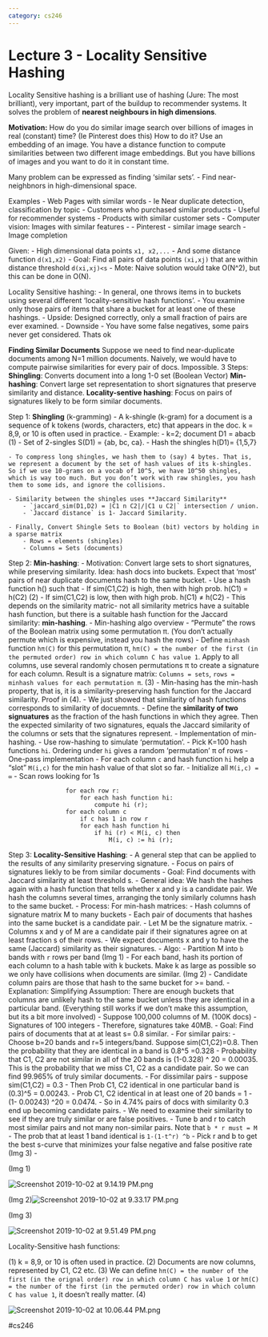 ```yaml
---
category: cs246
---
```


# Lecture 3 - Locality Sensitive Hashing

Locality Sensitive hashing is a brilliant use of hashing (Jure: The most brilliant), very important, part of the buildup to recommender systems.
It solves the problem of **nearest neighbours in high dimensions**.

**Motivation:**
How do you do similar image search over billions of images in real (constant) time? (Ie Pinterest does this) 
	How to do it?
	Use an embedding of an image. You have a distance function to compute similarities between two different image embeddings. But you have billions of images and you want to do it in constant time.

Many problem can be expressed as finding ‘similar sets’. - Find near-neighbnors in high-dimensional space.

Examples
	- Web Pages with similar words
		- Ie Near duplicate detection, classification by topic
	- Customers who purchased similar products
		- Useful for recommender systems
		- Products with similar customer sets
	- Computer vision: Images with similar features - 
		- Pinterest - similar image search
		- Image completion 

Given:
	- High dimensional data points `x1, x2,...`
	- And some distance function `d(x1,x2)`
	- Goal: Find all pairs of data points `(xi,xj)` that are within distance threshold `d(xi,xj)<s`
	- Mote: Naive solution would take O(N^2), but this can be done in O(N).

Locality Sensitive hashing:
	- In general, one throws items in to buckets using several different ‘locality-sensitive hash functions’.
	- You examine only those pairs of items that share a bucket for at least one of these hashings.
	- Upside: Designed correctly, only a small fraction of pairs are ever examined.
	- Downside - You have some false negatives, some pairs never get considered. Thats ok

**Finding Similar Documents**
Suppose we need to find near-duplicate documents among N=1 million documents. 
	Naively, we would have to compute pairwise similarities for every pair of docs. Impossible.
3 Steps:
	**Shingling**: Converts document into a long 1-0 set (Boolean Vector)
	**Min-hashing**: Convert large set representation to short signatures that preserve similarity and distance.
	**Locality-sentive hashing**: Focus on pairs of signatures likely to be form similar documents.

Step 1: **Shingling** (k-gramming)
	- A k-shingle (k-gram) for a document is a sequence of k tokens (words, characters, etc) that appears in the doc. k = 8,9, or 10 is often used in practice.
	- Example:
		- k=2; document D1 = abacb (1)
		- Set of 2-singles S(D1) = {ab, bc, ca}. 
		- Hash the shingles h(D1)= {1,5,7}

	- To compress long shingles, we hash them to (say) 4 bytes. That is, we represent a document by the set of hash values of its k-shingles. So if we use 10-grams on a vocab of 10^5, we have 10^50 shingles, which is way too much. But you don’t work with raw shingles, you hash them to some ids, and ignore the collisions.

	- Similarity between the shingles uses **Jaccard Similarity**
		- `jaccard_sim(D1,D2) = |C1 n C2|/|C1 u C2|` intersection / union.
		- `Jaccard distance` is 1- Jaccard Similarity.
	
	- Finally, Convert Shingle Sets to Boolean (bit) vectors by holding in a sparse matrix
		- Rows = elements (shingles)
		- Columns = Sets (documents)

Step 2: **Min-hashing**:
		- Motivation: Convert large sets to short signatures, while preserving similarity. Idea: hash docs into buckets. Expect that ‘most’ pairs of near duplicate documents hash to the same bucket.
			- Use a hash function h() such that
				- If sim(C1,C2) is high, then with high prob. h(C1) = h(C2)  (2)
				- If sim(C1,C2) is low, then with high prob. h(C1) ≠ h(C2)
				- This depends on the similarity matric-  not all similarity metrics have a suitable hash function, but there is a suitable hash function for the Jaccard similarity: **min-hashing**.
		- Min-hashing algo overview
			- “Permute” the rows of the Boolean matrix using some permutation π. 
										(You don’t actually permute which is expensive, instead you hash the rows)
			- Define `minhash` function `hπ(C)` for this permutation π, 
			`hπ(C) = the number of the first (in the permuted order) row in which column C has value 1`.
			Apply to all columns, use several randomly chosen permutations π to create a signature for each column.
			Result is a signature matrix: `Columns = sets`, `rows = minhash values for each permutation π`. (3)
							- Min-hasing has the min-hash property, that is, it is a similarity-preserving hash function for the Jaccard similarity. Proof in (4).
							- We just showed that similarity of hash functions corresponds to similarity of docuemnts.
			- Define the **similarity of two signuatures** as the fraction of the hash functions in which they agree. Then the expected similarity of two signatures, equals the Jaccard similarity of the columns or sets that the signatures represent.
		- Implementation of min-hashing.
			- Use row-hashing to simulate ‘permutation’.
			- Pick K=100 hash functions `hi`. Ordering under `hi` gives a random ‘permutation’ π of rows
			- One-pass implementation
				- For each column `c` and hash function `hi` help a “slot” `M(i,c)` for the min hash value of that slot so far.
				- Initialize all `M(i,c) = ∞`
				- Scan rows looking for 1s

```text
				for each row r:
					for each hash function hi:
						compute hi (r);
				for each column c
					if c has 1 in row r
					for each hash function hi
						if hi (r) < M(i, c) then
							M(i, c) := hi (r);
```

Step 3: **Locality-Sensitive Hashing**:
	- A general step that can be applied to the results of any similarity preserving signature. 
	- Focus on pairs of signatures liekly to be from similar documents
		- Goal: Find documents with Jaccard similarity at least threshold s.
		- General idea: We hash the hashes again with a hash function that tells whether x and y is a candidate pair. We hash the columns several times, arranging the tonly similarly columns hash to the same bucket.
		- Process: For min-hash matrices:
			- Hash columns of signature matrix M to many buckets
			- Each pair of documents that hashes into the same bucket is a candidate pair.
	- Let M be the signature matrix.
	- Columns x and y of M are a candidate pair if their signatures agree on at least fraction s of their rows. 
		- We expect documents x and y to have the same (Jaccard) similarity as their signatures.
	- Algo:
		- Partition M into `b` bands with `r` rows per band (Img 1)
		- For each band, hash its portion of each column to a hash table with k buckets. Make k as large as possible so we only have collisions when documents are similar. (Img 2)
		- Candidate column pairs are those that hash to the same bucket for >= band.
				- Explanation: Simplifying Assumption: There are enough buckets that columns are unlikely hash to the same bucket unless they are identical in a particular band. (Everything still works if we don’t make this assumption, but its a bit more involved)
					- Suppose 100,000 columns of M. (100K docs)
					- Signatures of 100 integers
					- Therefore, signatures take 40MB.
					- Goal: Find pairs of documents that at at least s= 0.8 similar.
						- For similar pairs:
							- Choose b=20 bands and r=5 integers/band. Suppose sim(C1,C2)=0.8. Then the probability that they are identical in a band is 0.8^5 =0.328
							- Probability that C1, C2 are not similar in all of the 20 bands is (1-0.328) ^ 20 = 0.00035. This is the probability that we miss C1, C2 as a candidate pair. So we can find 99.965% of truly similar documents.
						- For dissimilar pairs
							- suppose sim(C1,C2) = 0.3
								- Then Prob C1, C2 identical in one particular band is (0.3)^5 = 0.00243.
								- Prob C1, C2 identical in at least one of 20 bands = 1 - (1- 0.00243) ^20 = 0.0474.
								- So in 4.74% pairs of docs with similarity 0.3 end up becoming candidate pairs.
								- We need to examine their similarity to see if they are truly similar or are false positives.
			- Tune b and r to catch most similar pairs and not many non-similar pairs. Note that `b * r must = M`
				- The prob that at least 1 band identical is `1-(1-t^r) ^b`
				- Pick r and b to get the best s-curve that minimizes your false negative and false positive rate (Img 3)
				- 

(Img 1)

![Screenshot 2019-10-02 at 9.14.19 PM.png](/assets/blog_resources/218B9DFE24B30BCC58A1763995D2CDC6.png)

(Img 2)![Screenshot 2019-10-02 at 9.33.17 PM.png](/assets/blog_resources/D029EBA392BF140778DE24DD1A15D353.png)

(Img 3)

![Screenshot 2019-10-02 at 9.51.49 PM.png](/assets/blog_resources/DE15DCB9AE9D5BF50EEBB70FC5E95A33.png)

Locality-Sensitive hash functions:

(1) k = 8,9, or 10 is often used in practice.
(2) Documents are now columns, represented by C1, C2 etc.
(3) We can define  `hπ(C) = the number of the first (in the orignal order) row in which column C has value 1` or `hπ(C) = the number of the first (in the permuted order) row in which column C has value 1`, it doesn’t really matter.
(4)

![Screenshot 2019-10-02 at 10.06.44 PM.png](/assets/blog_resources/31CFC0B05A14BC809F26F72CC77ADD1C.png)

#cs246
